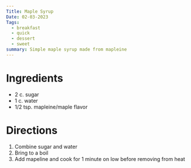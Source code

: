 ```yaml
---
Title: Maple Syrup
Date: 02-03-2023
Tags:
  - breakfast
  - quick
  - dessert
  - sweet
summary: Simple maple syrup made from mapleine
---
```


# Ingredients
- 2 c. sugar
- 1 c. water
- 1/2 tsp. mapleine/maple flavor

# Directions
1. Combine sugar and water
2. Bring to a boil
3. Add mapeline and cook for 1 minute on low before removing from heat
